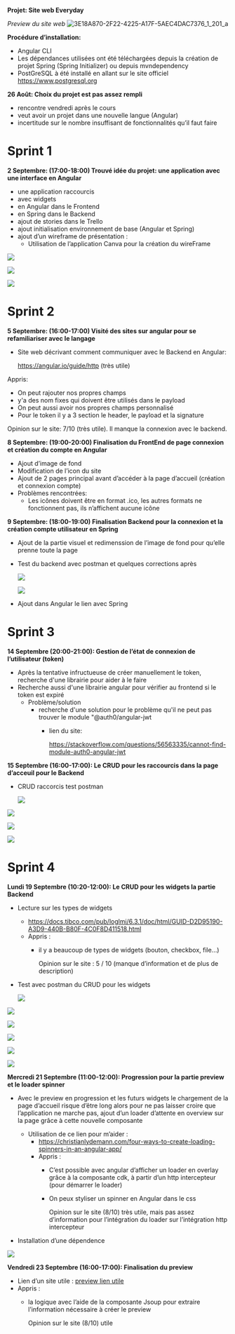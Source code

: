 **Projet: Site web Everyday**

*Preview du site web*
![3E18A870-2F22-4225-A17F-5AEC4DAC7376_1_201_a](https://github.com/user-attachments/assets/5c9f35f1-c52b-4344-8f8c-700d079fc76f)

**Procédure d’installation:**

- Angular CLI
- Les dépendances utilisées ont été téléchargées depuis la création de projet Spring (Spring Initializer) ou depuis mvndependency
- PostGreSQL à été installé en allant sur le site officiel https://www.postgresql.org

**26 Août: Choix du projet est pas assez rempli**

- rencontre vendredi après le cours
- veut avoir un projet dans une nouvelle langue (Angular)
- incertitude sur le nombre insuffisant de fonctionnalités qu’il faut faire
# <a name="_6jorzmgz4eb7"></a>Sprint 1
**2 Septembre: (17:00-18:00) Trouvé idée du projet: une application avec une interface en Angular**

- une application raccourcis
- avec widgets
- en Angular dans le Frontend
- en Spring dans le Backend
- ajout de stories dans le Trello
- ajout initialisation environnement de base (Angular et Spring)
- ajout d’un wireframe de présentation :
  - Utilisation de l’application Canva pour la création du wireFrame

![](readme/Aspose.Words.51acb96e-aa55-46bf-95cd-9a1c96dade2a.001.png)

![](readme/Aspose.Words.51acb96e-aa55-46bf-95cd-9a1c96dade2a.002.png)

![](readme/Aspose.Words.51acb96e-aa55-46bf-95cd-9a1c96dade2a.003.png)


# <a name="_6by5obyyyvzr"></a>Sprint 2
**5 Septembre: (16:00-17:00) Visité des sites sur angular pour se refamiliariser avec le langage**

- Site web décrivant comment communiquer avec le Backend en Angular:

  <https://angular.io/guide/http> (très utile)

Appris:

- On peut rajouter nos propres champs
- y'a des nom fixes qui doivent être utilisés dans le payload
- On peut aussi avoir nos propres champs personnalisé
- Pour le token il y a 3 section le header, le payload et la signature

Opinion sur le site: 7/10 (très utile). Il manque la connexion avec le backend.

**8 Septembre: (19:00-20:00) Finalisation du FrontEnd de page connexion et création du compte en Angular**

- Ajout d’image de fond
- Modification de l’icon du site
- Ajout de 2 pages principal avant d’accéder à la page d’accueil (création et connexion compte)
- Problèmes rencontrées:
  - Les icônes doivent être en format .ico, les autres formats ne fonctionnent pas, ils n’affichent aucune icône

**9 Septembre: (18:00-19:00) Finalisation Backend pour la connexion et la création compte utilisateur en Spring**

- Ajout de la partie visuel et redimenssion de l’image de fond pour qu’elle prenne toute la page
- Test du backend avec postman et quelques corrections après

  ![](readme/Aspose.Words.51acb96e-aa55-46bf-95cd-9a1c96dade2a.004.png)
  
  ![](readme/Aspose.Words.51acb96e-aa55-46bf-95cd-9a1c96dade2a.005.png)

- Ajout dans Angular le lien avec Spring
# <a name="_mjs13fgl087e"></a>Sprint 3
**14 Septembre (20:00-21:00): Gestion de l’état de connexion de l’utilisateur (token)**

- Après la tentative infructueuse de créer manuellement le token, recherche d'une librairie pour aider à le faire
- Recherche aussi d'une librairie angular pour vérifier au frontend si le token est expiré
  - Problème/solution
    - recherche d'une solution pour le problème qu'il ne peut pas trouver le module "@auth0/angular-jwt
      - lien du site:

        <https://stackoverflow.com/questions/56563335/cannot-find-module-auth0-angular-jwt>

**15 Septembre (16:00-17:00): Le CRUD pour les raccourcis dans la page d’acceuil pour le Backend**

- CRUD raccorcis test postman

	 ![](readme/Aspose.Words.51acb96e-aa55-46bf-95cd-9a1c96dade2a.006.png)

![](readme/Aspose.Words.51acb96e-aa55-46bf-95cd-9a1c96dade2a.007.png)

![](readme/Aspose.Words.51acb96e-aa55-46bf-95cd-9a1c96dade2a.008.png)

![](readme/Aspose.Words.51acb96e-aa55-46bf-95cd-9a1c96dade2a.009.png)


# <a name="_b3yqc7sjt24i"></a>Sprint 4
**Lundi 19 Septembre (10:20-12:00): Le CRUD pour les widgets la partie Backend**

- Lecture sur les types de widgets
  - <https://docs.tibco.com/pub/loglmi/6.3.1/doc/html/GUID-D2D95190-A3D9-440B-B80F-4C0F8D411518.html>
  - Appris :
    - il y a beaucoup de types de widgets (bouton, checkbox, file…)

      Opinion sur le site : 5 / 10 (manque d’information et de plus de description)

- Test avec postman du CRUD pour les widgets

  ![](readme/Aspose.Words.51acb96e-aa55-46bf-95cd-9a1c96dade2a.010.png)

![](readme/Aspose.Words.51acb96e-aa55-46bf-95cd-9a1c96dade2a.011.png)

![](readme/Aspose.Words.51acb96e-aa55-46bf-95cd-9a1c96dade2a.012.png)

![](readme/Aspose.Words.51acb96e-aa55-46bf-95cd-9a1c96dade2a.013.png)

![](readme/Aspose.Words.51acb96e-aa55-46bf-95cd-9a1c96dade2a.014.png)

![](readme/Aspose.Words.51acb96e-aa55-46bf-95cd-9a1c96dade2a.015.png)

**Mercredi 21 Septembre (11:00-12:00): Progression pour la partie preview et le loader spinner**

- Avec le preview en progression et les futurs widgets le chargement de la page d’accueil risque d’être long alors pour ne pas laisser croire que l’application ne marche pas, ajout d’un loader d’attente en overview sur la page grâce à cette nouvelle composante
  - Utilisation de ce lien pour m’aider :
    - <https://christianlydemann.com/four-ways-to-create-loading-spinners-in-an-angular-app/>
    - Appris :
      - C’est possible avec angular d’afficher un loader en overlay grâce à la composante cdk, à partir d’un http intercepteur (pour démarrer le loader)
      - On peux styliser un spinner en Angular dans le css

		  Opinion sur le site (8/10) très utile, mais pas assez d’information pour l’intégration du loader sur l’intégration http intercepteur

- Installation d’une dépendence

![](readme/Aspose.Words.51acb96e-aa55-46bf-95cd-9a1c96dade2a.016.png)

**Vendredi 23 Septembre (16:00-17:00): Finalisation du preview**

- Lien d’un site utile : [preview lien utile](https://www.javachinna.com/generate-rich-link-preview-for-a-given-url-based-on-the-meta-tags-present-in-the-web-page-in-spring-boot/)
- Appris :
  - la logique avec l’aide de la composante Jsoup pour extraire l’information nécessaire à créer le preview

    Opinion sur le site (8/10) utile
